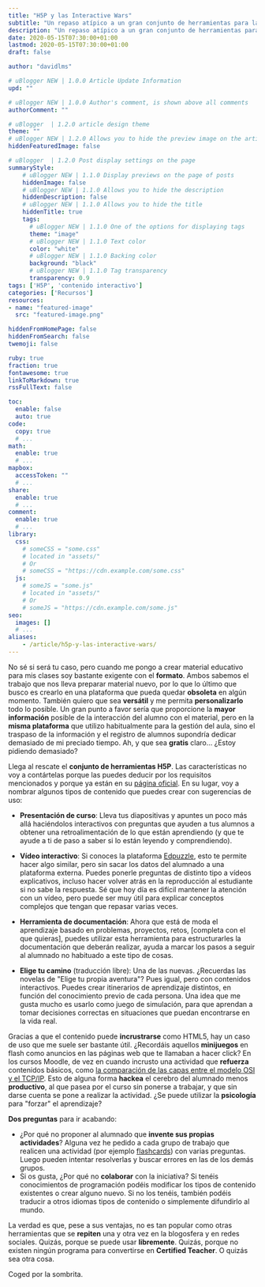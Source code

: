 ```yaml
---
title: "H5P y las Interactive Wars"
subtitle: "Un repaso atípico a un gran conjunto de herramientas para la creación de contenido interactivo"
description: "Un repaso atípico a un gran conjunto de herramientas para la creación de contenido interactivo"
date: 2020-05-15T07:30:00+01:00
lastmod: 2020-05-15T07:30:00+01:00
draft: false

author: "davidlms"

# uBlogger NEW | 1.0.0 Article Update Information
upd: ""

# uBlogger NEW | 1.0.0 Author's comment, is shown above all comments
authorComment: ""

# uBlogger  | 1.2.0 article design theme
theme: ""
# uBlogger NEW | 1.2.0 Allows you to hide the preview image on the article page
hiddenFeaturedImage: false

# uBlogger  | 1.2.0 Post display settings on the page
summaryStyle:
    # uBlogger NEW | 1.1.0 Display previews on the page of posts
    hiddenImage: false
    # uBlogger NEW | 1.1.0 Allows you to hide the description
    hiddenDescription: false
    # uBlogger NEW | 1.1.0 Allows you to hide the title
    hiddenTitle: true
    tags:
      # uBlogger NEW | 1.1.0 One of the options for displaying tags
      theme: "image"
      # uBlogger NEW | 1.1.0 Text color
      color: "white"
      # uBlogger NEW | 1.1.0 Backing color
      background: "black"
      # uBlogger NEW | 1.1.0 Tag transparency
      transparency: 0.9
tags: ['H5P', 'contenido interactivo']
categories: ['Recursos']
resources:
- name: "featured-image"
  src: "featured-image.png"

hiddenFromHomePage: false
hiddenFromSearch: false
twemoji: false

ruby: true
fraction: true
fontawesome: true
linkToMarkdown: true
rssFullText: false

toc:
  enable: false
  auto: true
code:
  copy: true
  # ...
math:
  enable: true
  # ...
mapbox:
  accessToken: ""
  # ...
share:
  enable: true
  # ...
comment:
  enable: true
  # ...
library:
  css:
    # someCSS = "some.css"
    # located in "assets/"
    # Or
    # someCSS = "https://cdn.example.com/some.css"
  js:
    # someJS = "some.js"
    # located in "assets/"
    # Or
    # someJS = "https://cdn.example.com/some.js"
seo:
  images: []
  # ...
aliases:
    - /article/h5p-y-las-interactive-wars/
---
```



No sé si será tu caso, pero cuando me pongo a crear material educativo para mis clases soy bastante exigente con el **formato**. Ambos sabemos el trabajo que nos lleva preparar material nuevo, por lo que lo último que busco es crearlo en una plataforma que pueda quedar **obsoleta** en algún momento. También quiero que sea **versátil** y me permita **personalizarlo** todo lo posible. Un gran punto a favor sería que proporcione la **mayor información** posible de la interacción del alumno con el material, pero en la **misma plataforma** que utilizo habitualmente para la gestión del aula, sino el traspaso de la información y el registro de alumnos supondría dedicar demasiado de mi preciado tiempo. Ah, y que sea **gratis** claro... ¿Estoy pidiendo demasiado?

Llega al rescate el **conjunto de herramientas H5P**. Las características no voy a contártelas porque las puedes deducir por los requisitos mencionados y porque ya están en su [página oficial](https://h5p.org/). En su lugar, voy a nombrar algunos tipos de contenido que puedes crear con sugerencias de uso:

- **Presentación de curso**: Lleva tus diapositivas y apuntes un poco más allá haciéndolos interactivos con preguntas que ayuden a tus alumnos a obtener una retroalimentación de lo que están aprendiendo (y que te ayude a ti de paso a saber si lo están leyendo y comprendiendo).

- **Vídeo interactivo**: Si conoces la plataforma [Edpuzzle](https://edpuzzle.com/), esto te permite hacer algo similar, pero sin sacar los datos del alumnado a una plataforma externa. Puedes ponerle preguntas de distinto tipo a vídeos explicativos, incluso hacer volver atrás en la reproducción al estudiante si no sabe la respuesta. Sé que hoy día es difícil mantener la atención con un vídeo, pero puede ser muy útil para explicar conceptos complejos que tengan que repasar varias veces.

- **Herramienta de documentación**: Ahora que está de moda el aprendizaje basado en problemas, proyectos, retos, [completa con el que quieras], puedes utilizar esta herramienta para estructurarles la documentación que deberán realizar, ayuda a marcar los pasos a seguir al alumnado no habituado a este tipo de cosas.

- **Elige tu camino** (traducción libre): Una de las nuevas. ¿Recuerdas las novelas de "Elige tu propia aventura"? Pues igual, pero con contenidos interactivos. Puedes crear itinerarios de aprendizaje distintos, en función del conocimiento previo de cada persona. Una idea que me gusta mucho es usarlo como juego de simulación, para que aprendan a tomar decisiones correctas en situaciones que puedan encontrarse en la vida real.

Gracias a que el contenido puede **incrustrarse** como HTML5, hay un caso de uso que me suele ser bastante útil. ¿Recordáis aquellos **minijuegos** en flash como anuncios en las páginas web que te llamaban a hacer click? En los cursos Moodle, de vez en cuando incrusto una actividad que **refuerza** contenidos básicos, como [la comparación de las capas entre el modelo OSI y el TCP/IP](https://h5p.org/h5p/embed/166274). Esto de alguna forma **hackea** el cerebro del alumnado menos **productivo**, al que pasea por el curso sin ponerse a trabajar, y que sin darse cuenta se pone a realizar la actividad. ¿Se puede utilizar la **psicología** para "forzar" el aprendizaje?


**Dos preguntas** para ir acabando:

- ¿Por qué no proponer al alumnado que **invente sus propias actividades**? Alguna vez he pedido a cada grupo de trabajo que realicen una actividad (por ejemplo [flashcards](https://h5p.org/flashcards)) con varias preguntas. Luego pueden intentar resolverlas y buscar errores en las de los demás grupos.
- Si os gusta, ¿Por qué no **colaborar** con la iniciativa? Si tenéis conocimientos de programación podéis modificar los tipos de contenido existentes o crear alguno nuevo. Si no los tenéis, también podéis traducir a otros idiomas tipos de contenido o simplemente difundirlo al mundo.

La verdad es que, pese a sus ventajas, no es tan popular como otras herramientas que se **repiten** una y otra vez en la blogosfera y en redes sociales. Quizás, porque se puede usar **libremente**. Quizás, porque no existen ningún programa para convertirse en **Certified Teacher**. O quizás sea otra cosa.

Coged por la sombrita.

